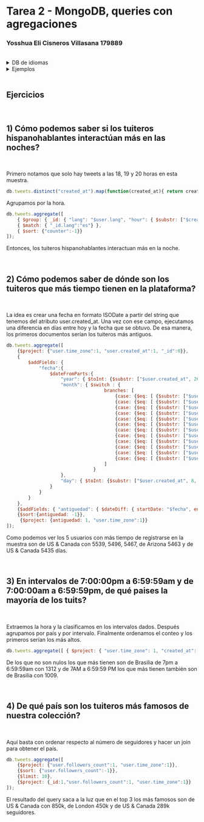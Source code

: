 # Tarea 2 - MongoDB, queries con agregaciones
### Yosshua Eli Cisneros Villasana 179889
<br/>
<details><summary>DB de idiomas</summary>
<p>

## Abreviaciones
```javascript
db.primarydialects.insertMany([
	{"lang":"af", "locale":"af-ZA"},
	{"lang":"ar", "locale":"ar"},
	{"lang":"bg", "locale":"bg-BG"},
	{"lang":"ca", "locale":"ca-AD"},
	{"lang":"cs", "locale":"cs-CZ"},
	{"lang":"cy", "locale":"cy-GB"},
	{"lang":"da", "locale":"da-DK"},
	{"lang":"de", "locale":"de-DE"},
	{"lang":"el", "locale":"el-GR"},
	{"lang":"en", "locale":"en-US"},
	{"lang":"es", "locale":"es-ES"},
	{"lang":"et", "locale":"et-EE"},
	{"lang":"eu", "locale":"eu"},
	{"lang":"fa", "locale":"fa-IR"},
	{"lang":"fi", "locale":"fi-FI"},
	{"lang":"fr", "locale":"fr-FR"},
	{"lang":"he", "locale":"he-IL"},
	{"lang":"hi", "locale":"hi-IN"},
	{"lang":"hr", "locale":"hr-HR"},
	{"lang":"hu", "locale":"hu-HU"},
	{"lang":"id", "locale":"id-ID"},
	{"lang":"is", "locale":"is-IS"},
	{"lang":"it", "locale":"it-IT"},
	{"lang":"ja", "locale":"ja-JP"},
	{"lang":"km", "locale":"km-KH"},
	{"lang":"ko", "locale":"ko-KR"},
	{"lang":"la", "locale":"la"},
	{"lang":"lt", "locale":"lt-LT"},
	{"lang":"lv", "locale":"lv-LV"},
	{"lang":"mn", "locale":"mn-MN"},
	{"lang":"nb", "locale":"nb-NO"},
	{"lang":"nl", "locale":"nl-NL"},
	{"lang":"nn", "locale":"nn-NO"},
	{"lang":"pl", "locale":"pl-PL"},
	{"lang":"pt", "locale":"pt-PT"},
	{"lang":"ro", "locale":"ro-RO"},
	{"lang":"ru", "locale":"ru-RU"},
	{"lang":"sk", "locale":"sk-SK"},
	{"lang":"sl", "locale":"sl-SI"},
	{"lang":"sr", "locale":"sr-RS"},
	{"lang":"sv", "locale":"sv-SE"},
	{"lang":"th", "locale":"th-TH"},
	{"lang":"tr", "locale":"tr-TR"},
	{"lang":"uk", "locale":"uk-UA"},
	{"lang":"vi", "locale":"vi-VN"},
	{"lang":"zh", "locale":"zh-CN"}
]);
```
## Abreviación con nombre
```javascript
db.languagenames.insertMany([{"locale":"af-ZA", "languages":[
            "Afrikaans",
            "Afrikaans"
]},
{"locale":"ar", "languages":[
            "العربية",
            "Arabic"
]},
{"locale":"bg-BG", "languages":[
            "Български",
            "Bulgarian"
]},
{"locale":"ca-AD", "languages":[
            "Català",
            "Catalan"
]},
{"locale":"cs-CZ", "languages":[
            "Čeština",
            "Czech"
]},
{"locale":"cy-GB", "languages":[
            "Cymraeg",
            "Welsh"
]},
{"locale":"da-DK", "languages":[
            "Dansk",
            "Danish"
]},
{"locale":"de-AT", "languages":[
            "Deutsch (Österreich)",
            "German (Austria)"
]},
{"locale":"de-CH", "languages":[
            "Deutsch (Schweiz)",
            "German (Switzerland)"
]},
{"locale":"de-DE", "languages":[
            "Deutsch (Deutschland)",
            "German (Germany)"
]},
{"locale":"el-GR", "languages":[
            "Ελληνικά",
            "Greek"
]},
{"locale":"en-GB", "languages":[
            "English (UK)",
            "English (UK)"
]},
{"locale":"en-US", "languages":[
            "English (US)",
            "English (US)"
]},
{"locale":"es-CL", "languages":[
            "Español (Chile)",
            "Spanish (Chile)"
]},
{"locale":"es-ES", "languages":[
            "Español (España)",
            "Spanish (Spain)"
]},
{"locale":"es-MX", "languages":[
            "Español (México)",
            "Spanish (Mexico)"
]},
{"locale":"et-EE", "languages":[
            "Eesti keel",
            "Estonian"
]},
{"locale":"eu", "languages":[
            "Euskara",
            "Basque"
]},
{"locale":"fa-IR", "languages":[
            "فارسی",
            "Persian"
]},
{"locale":"fi-FI", "languages":[
            "Suomi",
            "Finnish"
]},
{"locale":"fr-CA", "languages":[
            "Français (Canada)",
            "French (Canada)"
]},
{"locale":"fr-FR", "languages":[
            "Français (France)",
            "French (France)"
]},
{"locale":"he-IL", "languages":[
            "עברית",
            "Hebrew"
]},
{"locale":"hi-IN", "languages":[
            "हिंदी",
            "Hindi"
]},
{"locale":"hr-HR", "languages":[
            "Hrvatski",
            "Croatian"
]},
{"locale":"hu-HU", "languages":[
            "Magyar",
            "Hungarian"
]},
{"locale":"id-ID", "languages":[
            "Bahasa Indonesia",
            "Indonesian"    
]},
{"locale":"is-IS", "languages":[
            "Íslenska",
            "Icelandic"
]},
{"locale":"it-IT", "languages":[
            "Italiano",
            "Italian"
]},
{"locale":"ja-JP", "languages":[
            "日本語",
            "Japanese"
]},
{"locale":"km-KH", "languages":[
            "ភាសាខ្មែរ",
            "Khmer"
]},
{"locale":"ko-KR", "languages":[
            "한국어",
            "Korean"
]},
{"locale":"la", "languages":[
            "Latina",
            "Latin"
]},
{"locale":"lt-LT", "languages":[
            "Lietuvių kalba",
            "Lithuanian"
]},
{"locale":"lv-LV", "languages":[
            "Latviešu",
            "Latvian"
]},
{"locale":"mn-MN", "languages":[
            "Монгол",
            "Mongolian"
]},
{"locale":"nb-NO", "languages":[
            "Norsk bokmål",
            "Norwegian (Bokmål)"
]},
{"locale":"nl-NL", "languages":[
            "Nederlands",
            "Dutch"
]},
{"locale":"nn-NO", "languages":[
            "Norsk nynorsk",
            "Norwegian (Nynorsk)"
]},
{"locale":"pl-PL", "languages":[
            "Polski",
            "Polish"
]},
{"locale":"pt-BR", "languages":[
            "Português (Brasil)",
            "Portuguese (Brazil)"
]},
{"locale":"pt-PT", "languages":[
            "Português (Portugal)",
            "Portuguese (Portugal)"
]},
{"locale":"ro-RO", "languages":[
            "Română",
            "Romanian"
]},
{"locale":"ru-RU", "languages":[
            "Русский",
            "Russian"
]},
{"locale":"sk-SK", "languages":[
            "Slovenčina",
            "Slovak"
]},
{"locale":"sl-SI", "languages":[
            "Slovenščina",
            "Slovenian"
]},
{"locale":"sr-RS", "languages":[
            "Српски / Srpski",
            "Serbian"
]},
{"locale":"sv-SE", "languages":[
            "Svenska",
            "Swedish"
]},
{"locale":"th-TH", "languages":[
            "ไทย",
            "Thai"
]},
{"locale":"tr-TR", "languages":[
            "Türkçe",
            "Turkish"
]},
{"locale":"uk-UA", "languages":[
            "Українська",
            "Ukrainian"
]},
{"locale":"vi-VN", "languages":[
            "Tiếng Việt",
            "Vietnamese"
]},
{"locale":"zh-CN", "languages":[
            "中文 (中国大陆)",
            "Chinese (PRC)"
]},
{"locale":"zh-TW", "languages":[
            "中文 (台灣)",
            "Chinese (Taiwan)"
        ]}]);
```
</p>
</details>

<details><summary>Ejemplos</summary>
<p>
- Qué idiomas base son los que más tuitean con hashtags? Cuál con URLs? Y con @?

```javascript
// Con Hashtags
db.tweets.aggregate([
	{$lookup: {from:"primarydialects","localField":"user.lang","foreignField":"lang","as":"language"}},
	{$lookup: {from:"languagenames","localField":"language.locale","foreignField":"locale","as":"fulllocale"}},
	{$match:{"entities.hashtags":{$not:{$size:0}}}},
	{$group: {_id:"$fulllocale.languages", "conteo": {$count:{}}}}
])

// Con URLs
db.tweets.aggregate([
	{$lookup: {from:"primarydialects","localField":"user.lang","foreignField":"lang","as":"language"}},
	{$lookup: {from:"languagenames","localField":"language.locale","foreignField":"locale","as":"fulllocale"}},
	{$match:{"entities.urls":{$not:{$size:0}}}},
	{$group: {_id:"$fulllocale.languages", "conteo": {$count:{}}}}
])

// Con User Mentions
db.tweets.aggregate([
	{$match:{"entities.user_mentions":{$not:{$size:0}}}},
	{$group: {_id:"$user.lang", "conteo": {$count:{}}}},
	{$lookup: {from:"primarydialects","localField":"_id","foreignField":"lang","as":"language"}},
	{$lookup: {from:"languagenames","localField":"language.locale","foreignField":"locale","as":"fulllocale"}},
])
```
- Qué idioma base es el que más hashtags usa en sus tuits?

```javascript
db.tweets.aggregate([
	{$group: {_id:"$user.lang", "totalHashtags": {$sum:{$size:"$entities.hashtags"}}}},
	{$lookup: {from:"primarydialects","localField":"_id","foreignField":"lang","as":"language"}},
	{$lookup: {from:"languagenames","localField":"language.locale","foreignField":"locale","as":"fulllocale"}},
	{$project:{"language":0}},
	{$sort:{"totalHashtags":-1}}
])
```
</p>
</details>

<br/>

## Ejercicios
<br/>

## 1) Cómo podemos saber si los tuiteros hispanohablantes interactúan más en las noches?
<br/>

Primero notamos que solo hay tweets a las 18, 19 y 20 horas en esta muestra.

```javascript
db.tweets.distinct("created_at").map(function(created_at){ return created_at.substring(11, 13)}).filter((v,i,a) => a.indexOf(v) == i);
```
Agrupamos por la hora.
```javascript
db.tweets.aggregate([ 
    { $group: { _id: { "lang": "$user.lang", "hour": { $substr: ["$created_at", 11, 2] } }, "counter": { $count: {} } } }, 
    { $match: { "_id.lang":"es"} }, 
    { $sort: {"counter":-1}}
]);
```

Entonces, los tuiteros hispanohablantes interactuan más en la noche.

<br/>

## 2) Cómo podemos saber de dónde son los tuiteros que más tiempo tienen en la plataforma?
<br/>


La idea es crear una fecha en formato ISODate a partir del string que tenemos del atributo user.created_at.
Una vez con ese campo, ejecutamos una diferencia en días entre hoy y la fecha que se obtuvo.
De esa manera, los primeros documentos serían los tuiteros más antiguos.

```javascript
db.tweets.aggregate([
    {$project: {"user.time_zone":1, "user.created_at":1, "_id":0}},
    {
        $addFields: {
            "fecha":{ 
                $dateFromParts:{
                    "year": { $toInt: {$substr: ["$user.created_at", 26, 4] }}, 
                    "month": { $switch : { 
                                    branches: [
                                        {case: {$eq: [ {$substr: ["$user.created_at", 4, 3]},  "Jan"]}, then: 1},
                                        {case: {$eq: [ {$substr: ["$user.created_at", 4, 3]},  "Feb"]}, then: 2},
                                        {case: {$eq: [ {$substr: ["$user.created_at", 4, 3]},  "Mar"]}, then: 3},
                                        {case: {$eq: [ {$substr: ["$user.created_at", 4, 3]},  "Apr"]}, then: 4},
                                        {case: {$eq: [ {$substr: ["$user.created_at", 4, 3]},  "May"]}, then: 5},
                                        {case: {$eq: [ {$substr: ["$user.created_at", 4, 3]},  "Jun"]}, then: 6},
                                        {case: {$eq: [ {$substr: ["$user.created_at", 4, 3]},  "Jul"]}, then: 7},
                                        {case: {$eq: [ {$substr: ["$user.created_at", 4, 3]},  "Aug"]}, then: 8},
                                        {case: {$eq: [ {$substr: ["$user.created_at", 4, 3]},  "Sep"]}, then: 9},
                                        {case: {$eq: [ {$substr: ["$user.created_at", 4, 3]},  "Oct"]}, then: 10},
                                        {case: {$eq: [ {$substr: ["$user.created_at", 4, 3]},  "Nov"]}, then: 11},
                                        {case: {$eq: [ {$substr: ["$user.created_at", 4, 3]},  "Dec"]}, then: 12}
                                    ]
                                }                                     
                    },
                    "day": { $toInt: {$substr: ["$user.created_at", 8, 2] }}
                }
            }
        }
    },
    {$addFields: { "antiguedad": { $dateDiff: { startDate: "$fecha", endDate: new ISODate(), unit: "day"} }}},
    {$sort:{antiguedad: -1}},         
     {$project: {antiguedad: 1, "user.time_zone":1}}     
]);
```
Como podemos ver los 5 usuarios con más tiempo de registrarse en la muestra son de US & Canada con 5539, 5496, 5467, de Arizona 5463 y de US & Canada 5435 días.


<br/>

## 3) En intervalos de 7:00:00pm a 6:59:59am y de 7:00:00am a 6:59:59pm, de qué paises la mayoría de los tuits?
<br/>


Extraemos la hora y la clasificamos en los intervalos dados.
Después agrupamos por país y por intervalo.
Finalmente ordenamos el conteo y los primeros serían los más altos.
```javascript
db.tweets.aggregate([ { $project: { "user.time_zone": 1, "created_at": 1, "_id": 0 } }, { $addFields: { "hora": { $toInt: { $substr: ["$created_at", 11, 2] } } } }, { $addFields: { "tipo": { $switch: { branches: [ { case: { $or: [{ $gte: ["$hora", 19] }, { $lte: ["$hora", 6] }] }, then: "7 PM - 6:59:59 AM" }], default: "7 AM - 6:59:59 PM" } } } }, { $group: { _id: { "country": "$user.time_zone", "Intervalo": "$tipo" }, "usuarios": { $count: {} } } },  { $sort: { "usuarios": -1 } }]);
```

De los que no son nulos los que más tienen son de Brasilia de 7pm a 6:59:59am con 1312 y de 7AM a 6:59:59 PM los que más tienen también son de Brasilia con 1009.

<br/>

## 4) De qué país son los tuiteros más famosos de nuestra colección?
<br/>

Aquí basta con ordenar respecto al número de seguidores y hacer un join para obtener el país.
```javascript
db.tweets.aggregate([         
    {$project: {"user.followers_count":1, "user.time_zone":1}}, 
    {$sort: {"user.followers_count":-1}},   
    {$limit: 10},    
    {$project: {_id:1,"user.followers_count":1, "user.time_zone":1}}
]);

```

El resultado del query saca a la luz que en el top 3 los más famosos son de US & Canada con 850k, de London 450k y de US & Canada 289k seguidores.

